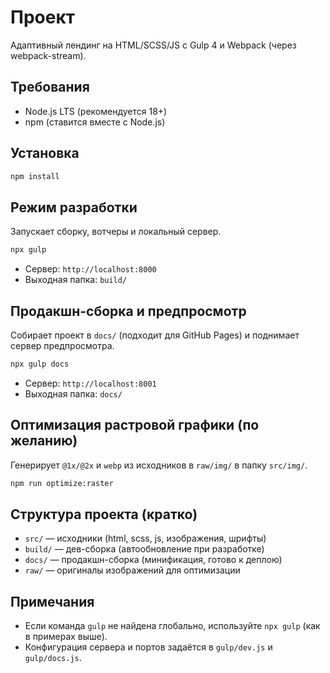 # Проект

Адаптивный лендинг на HTML/SCSS/JS с Gulp 4 и Webpack (через webpack-stream).

## Требования

- Node.js LTS (рекомендуется 18+)
- npm (ставится вместе с Node.js)

## Установка

```bash
npm install
```

## Режим разработки

Запускает сборку, вотчеры и локальный сервер.

```bash
npx gulp
```

- Сервер: `http://localhost:8000`
- Выходная папка: `build/`

## Продакшн-сборка и предпросмотр

Собирает проект в `docs/` (подходит для GitHub Pages) и поднимает сервер предпросмотра.

```bash
npx gulp docs
```

- Сервер: `http://localhost:8001`
- Выходная папка: `docs/`

## Оптимизация растровой графики (по желанию)

Генерирует `@1x/@2x` и `webp` из исходников в `raw/img/` в папку `src/img/`.

```bash
npm run optimize:raster
```

## Структура проекта (кратко)

- `src/` — исходники (html, scss, js, изображения, шрифты)
- `build/` — дев-сборка (автообновление при разработке)
- `docs/` — продакшн-сборка (минификация, готово к деплою)
- `raw/` — оригиналы изображений для оптимизации

## Примечания

- Если команда `gulp` не найдена глобально, используйте `npx gulp` (как в примерах выше).
- Конфигурация сервера и портов задаётся в `gulp/dev.js` и `gulp/docs.js`.

